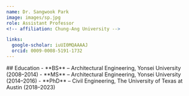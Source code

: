 ```yaml
---
name: Dr. Sangwook Park
image: images/sp.jpg
role: Assistant Professor
<!-- affiliation: Chung-Ang University -->

links:
  google-scholar: iuUI0MQAAAAJ
  orcid: 0009-0008-5191-1732
---
```


<div align="left">
## Education
- **BS** – Architectural Engineering, Yonsei University (2008–2014)  
- **MS** – Architectural Engineering, Yonsei University (2014–2016)  
- **PhD** – Civil Engineering, The University of Texas at Austin (2018–2023)  

</div>
